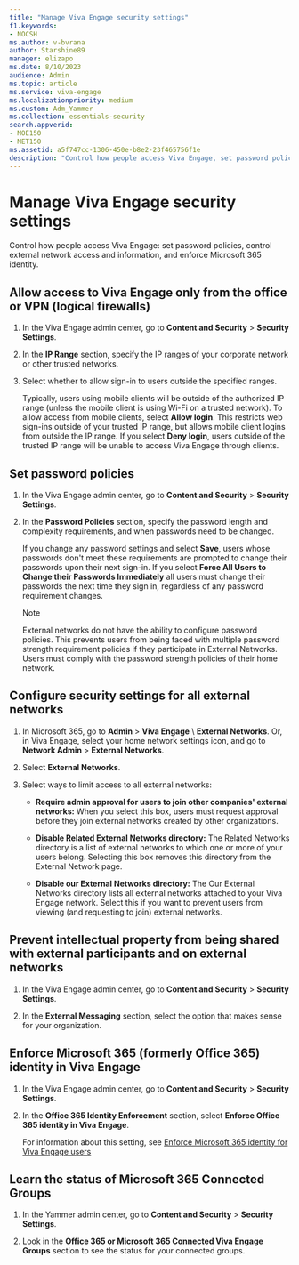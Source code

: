 ```yaml
---
title: "Manage Viva Engage security settings"
f1.keywords:
- NOCSH
ms.author: v-bvrana
author: Starshine89
manager: elizapo
ms.date: 8/10/2023
audience: Admin
ms.topic: article
ms.service: viva-engage
ms.localizationpriority: medium
ms.custom: Adm_Yammer
ms.collection: essentials-security
search.appverid: 
- MOE150
- MET150
ms.assetid: a5f747cc-1306-450e-b8e2-23f465756f1e
description: "Control how people access Viva Engage, set password policies, control who can create external networks, and enforce Microsoft 365 identity."
---
```


# Manage Viva Engage security settings

Control how people access Viva Engage: set password policies, control external network access and information, and enforce Microsoft 365 identity.
  
## Allow access to Viva Engage only from the office or VPN (logical firewalls)

1. In the Viva Engage admin center, go to **Content and Security** \> **Security Settings**.

2. In the **IP Range** section, specify the IP ranges of your corporate network or other trusted networks.

3. Select whether to allow sign-in to users outside the specified ranges.

    Typically, users using mobile clients will be outside of the authorized IP range (unless the mobile client is using Wi-Fi on a trusted network). To allow access from mobile clients, select **Allow login**. This restricts web sign-ins outside of your trusted IP range, but allows mobile client logins from outside the IP range. If you select **Deny login**, users outside of the trusted IP range will be unable to access Viva Engage through clients.

## Set password policies

1. In the Viva Engage admin center, go to **Content and Security** \> **Security Settings**.

2. In the **Password Policies** section, specify the password length and complexity requirements, and when passwords need to be changed.

    If you change any password settings and select **Save**, users whose passwords don't meet these requirements are prompted to change their passwords upon their next sign-in. If you select **Force All Users to Change their Passwords Immediately** all users must change their passwords the next time they sign in, regardless of any password requirement changes.

    > [!NOTE]
    > External networks do not have the ability to configure password policies. This prevents users from being faced with multiple password strength requirement policies if they participate in External Networks. Users must comply with the password strength policies of their home network.
  
## Configure security settings for all external networks

1. In Microsoft 365, go to **Admin** \> **Viva Engage** \ **External Networks**. Or, in Viva Engage, select your home network settings icon, and go to **Network Admin** \> **External Networks**.

2. Select **External Networks**.
  
3. Select ways to limit access to all external networks:

   - **Require admin approval for users to join other companies' external networks:** When you select this box, users must request approval before they join external networks created by other organizations.

   - **Disable Related External Networks directory:** The Related Networks directory is a list of external networks to which one or more of your users belong. Selecting this box removes this directory from the External Network page.

   - **Disable our External Networks directory:** The Our External Networks directory lists all external networks attached to your Viva Engage network. Select this if you want to prevent users from viewing (and requesting to join) external networks.
  
## Prevent intellectual property from being shared with external participants and on external networks

1. In the Viva Engage admin center, go to **Content and Security** \> **Security Settings**.

2. In the **External Messaging** section, select the option that makes sense for your organization.

## Enforce Microsoft 365 (formerly Office 365) identity in Viva Engage

1. In the Viva Engage admin center, go to **Content and Security** \> **Security Settings**.

2. In the **Office 365 Identity Enforcement** section, select **Enforce Office 365 identity in Viva Engage**.

    For information about this setting, see [Enforce Microsoft 365 identity for Viva Engage users](../configure-your-viva-engage-network/enforce-office-365-identity.md)

## Learn the status of Microsoft 365 Connected Groups

1. In the Yammer admin center, go to **Content and Security** \> **Security Settings**.

2. Look in the **Office 365 or Microsoft 365 Connected Viva Engage Groups** section to see the status for your connected groups.
